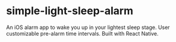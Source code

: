 # simple-light-sleep-alarm
An iOS alarm app to wake you up in your lightest sleep stage. User customizable pre-alarm time intervals. Built with React Native.
